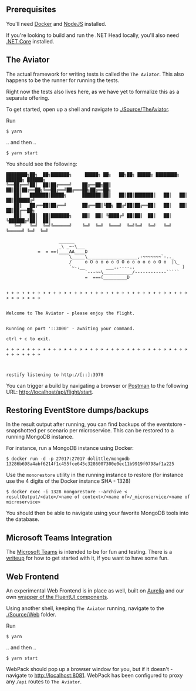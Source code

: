 
## Prerequisites

You'll need [Docker](https://www.docker.com/products/docker-desktop) and [NodeJS](https://nodejs.org/en/)
installed.

If you're looking to build and run the .NET Head locally, you'll also need
[.NET Core](https://dotnet.microsoft.com/download) installed.

## The Aviator

The actual framework for writing tests is called the `The Aviator`.
This also happens to be the runner for running the tests.

Right now the tests also lives here, as we have yet to formalize this
as a separate offering.

To get started, open up a shell and navigate to [./Source/TheAviator](./Source/TheAviator).

Run

```shell
$ yarn
```

.. and then ..

```shell
$ yarn start
```

You should see the following:

```shell
████████╗██╗  ██╗███████╗     █████╗ ██╗   ██╗██╗ █████╗ ████████╗ ██████╗ ██████╗ 
╚══██╔══╝██║  ██║██╔════╝    ██╔══██╗██║   ██║██║██╔══██╗╚══██╔══╝██╔═══██╗██╔══██╗
   ██║   ███████║█████╗      ███████║██║   ██║██║███████║   ██║   ██║   ██║██████╔╝
   ██║   ██╔══██║██╔══╝      ██╔══██║╚██╗ ██╔╝██║██╔══██║   ██║   ██║   ██║██╔══██╗
   ██║   ██║  ██║███████╗    ██║  ██║ ╚████╔╝ ██║██║  ██║   ██║   ╚██████╔╝██║  ██║
   ╚═╝   ╚═╝  ╚═╝╚══════╝    ╚═╝  ╚═╝  ╚═══╝  ╚═╝╚═╝  ╚═╝   ╚═╝    ╚═════╝ ╚═╝  ╚═╝
                                                                                   
                    ______
                    _\ _~-\___
            =  = ==(____AA____D
                        \_____\___________________,-~~~~~~~`-.._
                        /     o O o o o o O O o o o o o o O o  |\_
                        `~-.__        ___..----..                  )
                              `---~~\___________/------------`````
                              =  ===(_________D                                                                                   


✈ ✈ ✈ ✈ ✈ ✈ ✈ ✈ ✈ ✈ ✈ ✈ ✈ ✈ ✈ ✈ ✈ ✈ ✈ ✈ ✈ ✈ ✈ ✈ ✈ ✈ ✈ ✈ ✈ ✈ ✈ ✈ ✈ ✈ ✈ ✈ ✈ ✈ ✈ ✈ ✈ ✈ 


Welcome to The Aviator - please enjoy the flight.


Running on port '::3000' - awaiting your command.

ctrl + c to exit.

✈ ✈ ✈ ✈ ✈ ✈ ✈ ✈ ✈ ✈ ✈ ✈ ✈ ✈ ✈ ✈ ✈ ✈ ✈ ✈ ✈ ✈ ✈ ✈ ✈ ✈ ✈ ✈ ✈ ✈ ✈ ✈ ✈ ✈ ✈ ✈ ✈ ✈ ✈ ✈ ✈ ✈ 



restify listening to http://[::]:3978
```

You can trigger a build by navigating a browser or [Postman](https://www.postman.com) to the
following URL: [http://localhost/api/flight/start](http://localhost/api/flight/start).

## Restoring EventStore dumps/backups

In the result output after running, you can find backups of the eventstore - snapshotted per scenario per microservice. This can be
restored to a running MongoDB instance.

For instance, run a MongoDB instance using Docker:

```shell
$ docker run -d -p 27017:27017 dolittle/mongodb
13286b698a4abf6214f1c455fce645c3286007300e0ec11b9919f0798af1a225
```

Use the `monorestore` utility in the running instance to restore (for instance use the 4 digits of the Docker instance SHA - 1328)

```shell
$ docker exec -i 1328 mongorestore --archive < resultOutput/<date>/<name of context>/<name of>/_microservice/<name of microservice>
```

You should then be able to navigate using your favorite MongoDB tools into the database.

## Microsoft Teams Integration

The [Microsoft Teams](http://teams.microsoft.com) is intended to be for fun and testing.
There is a [writeup](./integration/teams/README.md) for how to get started with it, if you want to have some fun.

## Web Frontend

An experimental Web Frontend is in place as well, built on [Aurelia](https://aurelia.io) and our own
[wrapper of the FluentUI components](https://github.com/dolittle-interaction/FluentUI.Aurelia).

Using another shell, keeping `The Aviator` running, navigate to the [./Source/Web](./Source/Web) folder.

Run

```shell
$ yarn
```

.. and then ..

```shell
$ yarn start
```

WebPack should pop up a browser window for you, but if it doesn't - navigate to [http://localhost:8081](http://localhost:8081).
WebPack has been configured to proxy any `/api` routes to `The Aviator`.
